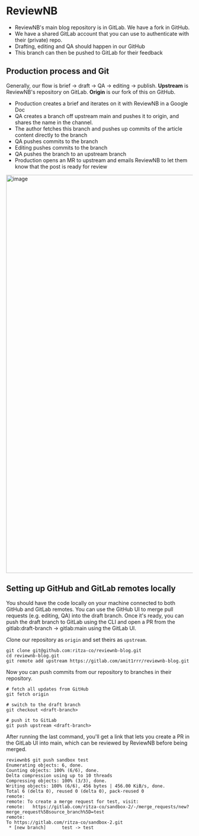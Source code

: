 # ReviewNB

* ReviewNB's main blog repository is in GitLab. We have a fork in GitHub.
* We have a shared GitLab account that you can use to authenticate with their (private) repo.
* Drafting, editing and QA should happen in our GitHub
* This branch can then be pushed to GitLab for their feedback

## Production process and Git

Generally, our flow is brief -> draft -> QA -> editing -> publish. **Upstream** is ReviewNB's repository on GitLab. **Origin** is our fork of this on GitHub.

* Production creates a brief and iterates on it with ReviewNB in a Google Doc
* QA creates a branch off upstream main and pushes it to origin, and shares the name in the channel.
* The author fetches this branch and pushes up commits of the article content directly to the branch
* QA pushes commits to the branch
* Editing pushes commits to the branch
* QA pushes the branch to an upstream branch
* Production opens an MR to upstream and emails ReviewNB to let them know that the post is ready for review

<img width="1073" alt="image" src="https://user-images.githubusercontent.com/2641205/210336750-61c10e97-559f-4b62-baec-26d02f9065eb.png">

## Setting up GitHub and GitLab remotes locally

You should have the code locally on your machine connected to both GitHub and GitLab remotes. You can use the GitHub UI to merge pull requests (e.g. editing, QA) into the draft branch. Once it's ready, you can push the draft branch to GitLab using the CLI and open a PR from the gitlab:draft-branch -> gitlab:main using the GitLab UI.

Clone our repository as `origin` and set theirs as `upstream`.

```
git clone git@github.com:ritza-co/reviewnb-blog.git
cd reviewnb-blog.git
git remote add upstream https://gitlab.com/amit1rrr/reviewnb-blog.git
```

Now you can push commits from our repository to branches in their repository. 

```
# fetch all updates from GitHub
git fetch origin

# switch to the draft branch
git checkout <draft-branch>

# push it to GitLab
git push upstream <draft-branch>
```

After running the last command, you'll get a link that lets you create a PR in the GitLab UI into main, which can be reviewed by ReviewNB before being merged.


```
reviewnb$ git push sandbox test
Enumerating objects: 6, done.
Counting objects: 100% (6/6), done.
Delta compression using up to 10 threads
Compressing objects: 100% (3/3), done.
Writing objects: 100% (6/6), 456 bytes | 456.00 KiB/s, done.
Total 6 (delta 0), reused 0 (delta 0), pack-reused 0
remote:
remote: To create a merge request for test, visit:
remote:   https://gitlab.com/ritza-co/sandbox-2/-/merge_requests/new?merge_request%5Bsource_branch%5D=test
remote:
To https://gitlab.com/ritza-co/sandbox-2.git
 * [new branch]      test -> test
```

